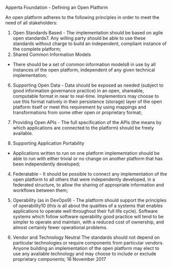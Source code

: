 Apperta Foundation - Defining an Open Platform

An open platform adheres to the following
principles in order to meet the need of all
stakeholders:
1.	 Open Standards Based - The
implementation should be based on
agile open standards7. Any willing
party should be able to use these
standards without charge to build an
independent, compliant instance of the
complete platform;
2.	 Shared Common Information Models
- There should be a set of common
information models8 in use by all
instances of the open platform,
independent of any given technical
implementation;

6.	 Supporting Open Data - Data should
be exposed as needed (subject to good
information governance practice) in
an open, shareable, computable format
in near to real-time. Implementors
may choose to use this format natively
in their persistence (storage) layer of
the open platform itself or meet this
requirement by using mappings and
transformations from some other open
or proprietary format;
7.	 Providing Open APIs - The full
specification of the APIs (the means by
which applications are connected to
the platform) should be freely available.

3.	 Supporting Application Portability
- Applications written to run on one
platform implementation should be
able to run with either trivial or no
change on another platform that has
been independently developed;
4.	 Federatable - It should be possible
to connect any implementation of
the open platform to all others that
were independently developed, in
a federated structure, to allow the
sharing of appropriate information and
workflows between them;

8.	 Operability (as in DevOps9) - The
platform should support the principles
of operability10 (this is all about the
qualities of a systems that enables
applications to operate well throughout
their full life cycle). Software systems
which follow software operability
good practice will tend to be simpler to
operate and maintain, with a reduced
cost of ownership, and almost certainly
fewer operational problems.

5.	 Vendor and Technology Neutral The standards should not depend
on particular technologies or require
components from particular vendors.
Anyone building an implementation of
the open platform may elect to use any
available technology and may choose
to include or exclude proprietary
components;
16
November 2017

